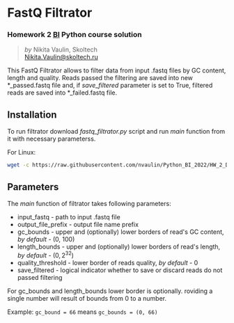 # FastQ Filtrator
### Homework 2 [BI](https://bioinf.me/) Python course solution
> *by* Nikita Vaulin, Skoltech <br />
> Nikita.Vaulin@skoltech.ru

This FastQ Filtrator allows to filter data from input .fastq files by GC content, length and quality. 
Reads passed the filtering are saved into new *_passed.fastq file and, if *save_filtered* parameter is set to True, filtered reads are saved into *_failed.fastq file.


## Installation

To run filtrator download *fastq_filtrator.py* script and run *main* function from it with necessary parameterss.

For Linux:
```bash
wget -c https://raw.githubusercontent.com/nvaulin/Python_BI_2022/HW_2_DNA_RNA_tools/HW_2_DNA_RNA_tools/fastq_filtrator.py
```

## Parameters

The *main* function of filtrator takes following parameters:

- input_fastq - path to input .fastq file
- output_file_prefix - output file name prefix
- gc_bounds - upper and (optionally) lower  borders of read's GC content, *by default* - (0, 100)
- length_bounds - upper and (optionally) lower borders of read's length, *by default* - $(0, 2^{32})$
- quality_threshold - lower border of reads quality, *by default* - 0
- save_filtered - logical indicator whether to save or discard reads do not passed filtering
  
For gc_bounds and length_bounds lower border is optionally. roviding a single number will result of bounds from 0 to a number. 

Example: ` gc_bound = 66 ` means  ` gc_bounds = (0, 66) `

